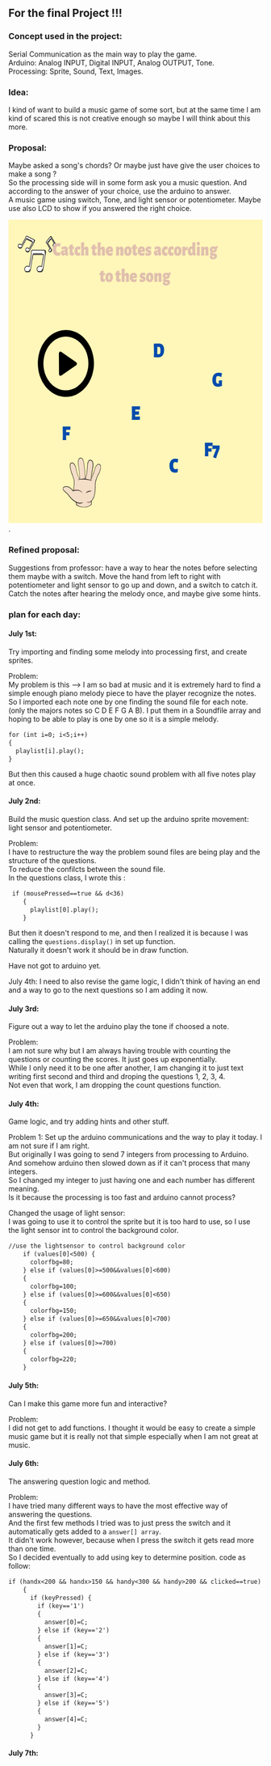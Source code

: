 ## For the final Project !!!

### Concept used in the project:  
Serial Communication as the main way to play the game.   
Arduino: Analog INPUT, Digital INPUT, Analog OUTPUT, Tone.   
Processing: Sprite, Sound, Text, Images. 

### Idea:
I kind of want to build a music game of some sort, but at the same time I am kind of scared this is not creative enough so maybe I will think about this more.  
### Proposal:

Maybe asked a song's chords?  Or maybe just have give the user choices to make a song ?  
So the processing side will in some form ask you a music question. And according to the answer of your choice, use the arduino to answer.  
A music game using switch, Tone, and light sensor or potentiometer. Maybe use also LCD to show if you answered the right choice. 

<img src="https://github.com/FairyyGenie/introToIM/blob/main/finalProject/music_final.png" width="600" height="600">. 

### Refined proposal:  

Suggestions from professor: have a way to hear the notes before selecting them maybe with a switch.
Move the hand from left to right with potentiometer and light sensor to go up and down, and a switch to catch it.  
Catch the notes after hearing the melody once, and maybe give some hints. 

### plan for each day:
#### July 1st: 

Try importing and finding some melody into processing first, and create sprites.

Problem:  
My problem is this --> I am so bad at music and it is extremely hard to find a simple enough piano melody piece to have the player recognize the notes.  
So I imported each note one by one finding the sound file for each note.(only the majors notes so C D E F G A B). 
I put them in a Soundfile array and hoping to be able to play is one by one so it is a simple melody.  
```
for (int i=0; i<5;i++)
{
  playlist[i].play();
}
````
But then this caused a huge chaotic sound problem with all five notes play at once.

#### July 2nd:

Build the music question class.
And set up the arduino sprite movement: light sensor and potentiometer.

Problem:  
I have to restructure the way the problem sound files are being play and the structure of the questions.  
To reduce the confilcts between the sound file.  
In the questions class, I wrote this :
````
 if (mousePressed==true && d<36)
    {
      playlist[0].play();
    }
````
But then it doesn't respond to me, and then I realized it is because I was calling the ````questions.display()```` in set up function.  
Naturally it doesn't work it should be in draw function.

Have not got to arduino yet.

July 4th:
I need to also revise the game logic, I didn't think of having an end and a way to go to the next questions so I am adding it now.

#### July 3rd:

Figure out a way to let the arduino play the tone if choosed a note.

Problem:   
I am not sure why but I am always having trouble with counting the questions or counting the scores. It just goes up exponentially.  
While I only need it to be one after another, I am changing it to just text writing first second and third and droping the questions 1, 2, 3, 4.  
Not even that work, I am dropping the count questions function.  

#### July 4th:

Game logic, and try adding hints and other stuff.  

Problem 1:
Set up the arduino communications and the way to play it today. I am not sure if I am right.  
But originally I was going to send 7 integers from processing to Arduino.   
And somehow arduino then slowed down as if it can't process that many integers.  
So I changed my integer to just having one and each number has different meaning.  
Is it because the processing is too fast and arduino cannot process?  

Changed the usage of light sensor:  
I was going to use it to control the sprite but it is too hard to use, so I use the light sensor int to control the background color.  
````
//use the lightsensor to control background color
    if (values[0]<500) {
      colorfbg=80;
    } else if (values[0]>=500&&values[0]<600)
    {
      colorfbg=100;
    } else if (values[0]>=600&&values[0]<650)
    {
      colorfbg=150;
    } else if (values[0]>=650&&values[0]<700)
    {
      colorfbg=200;
    } else if (values[0]>=700)
    {
      colorfbg=220;
    }
````

#### July 5th:  

Can I make this game more fun and interactive?  

Problem:  
I did not get to add functions. I thought it would be easy to create a simple music game but it is really not that simple especially when I am not great at music.

#### July 6th:  

The answering question logic and method.  

Problem:  
I have tried many different ways to have the most effective way of answering the questions.  
And the first few methods I tried was to just press the switch and it automatically gets added to a ````answer[] array````.  
It didn't work however, because when I press the switch it gets read more than one time.  
So I decided eventually to add using key to determine position.
code as follow:
````
if (handx<200 && handx>150 && handy<300 && handy>200 && clicked==true)
    {
      if (keyPressed) {
        if (key=='1')
        {
          answer[0]=C;
        } else if (key=='2')
        {
          answer[1]=C;
        } else if (key=='3')
        {
          answer[2]=C;
        } else if (key=='4')
        {
          answer[3]=C;
        } else if (key=='5')
        {
          answer[4]=C;
        }
      }
````

#### July 7th:  

